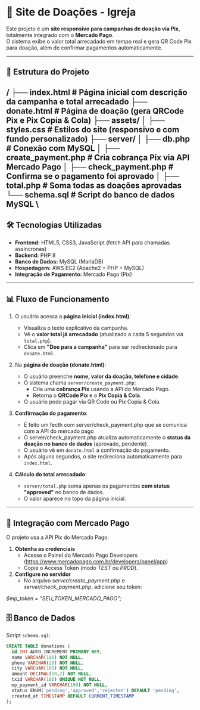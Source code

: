 # 💒 Site de Doações - Igreja

Este projeto é um **site responsivo para campanhas de doação via Pix**, totalmente integrado com o **Mercado Pago**.  
O sistema exibe o valor total arrecadado em tempo real e gera QR Code Pix para doação, além de confirmar pagamentos automaticamente.

---

## 📂 Estrutura do Projeto

/
├── index.html # Página inicial com descrição da campanha e total arrecadado
├── donate.html # Página de doação (gera QRCode Pix e Pix Copia & Cola)
├── assets/
│ ├── styles.css # Estilos do site (responsivo e com fundo personalizado)
├── server/
│ ├── db.php # Conexão com MySQL
│ ├── create_payment.php # Cria cobrança Pix via API Mercado Pago
│ ├── check_payment.php # Confirma se o pagamento foi aprovado
│ ├── total.php # Soma todas as doações aprovadas
└── schema.sql # Script do banco de dados MySQL
\
---

## 🛠️ Tecnologias Utilizadas

- **Frontend:** HTML5, CSS3, JavaScript (fetch API para chamadas assíncronas)
- **Backend:** PHP 8
- **Banco de Dados:** MySQL (MariaDB)
- **Hospedagem:** AWS EC2 (Apache2 + PHP + MySQL)
- **Integração de Pagamento:** Mercado Pago (Pix)

---

## 📊 Fluxo de Funcionamento

1. O usuário acessa a **página inicial (index.html)**:
   - Visualiza o texto explicativo da campanha.
   - Vê o **valor total já arrecadado** (atualizado a cada 5 segundos via `total.php`).
   - Clica em **"Doe para a campanha"** para ser redirecionado para `donate.html`.

2. Na **página de doação (donate.html)**:
   - O usuário preenche **nome, valor da doação, telefone e cidade**.
   - O sistema chama `server/create_payment.php`:
     - Cria uma **cobrança Pix** usando a API do Mercado Pago.
     - Retorna o **QRCode Pix** e o **Pix Copia & Cola**.
   - O usuário pode pagar via QR Code ou Pix Copia & Cola.

3. **Confirmação do pagamento**:
   - É feito um fecth com server/check_payment.php que se comunica com a API do mercado pago
   - O server/check_payment.php atualiza automaticamente o **status da doação no banco de dados** (aprovado, pendente).
   - O usuário vê em `donate.html` a confirmação do pagamento.
   - Após alguns segundos, o site redireciona automaticamente para `index.html`.

4. **Cálculo do total arrecadado**:
   - `server/total.php` soma apenas os pagamentos **com status "approved"** no banco de dados.
   - O valor aparece no topo da página inicial.

---

## 🔑 **Integração com Mercado Pago**

O projeto usa a API Pix do Mercado Pago.
1. **Obtenha as credenciais**
   - Acesse o Painel do Mercado Pago Developers (https://www.mercadopago.com.br/developers/panel/app)
   - Copie o Access Token (modo *TEST* ou *PROD*).
2. **Configure no servidor**
   - No arquivo *server/create_payment.php* e *server/check_payment.php*, adicione seu token:

*$mp_token = "SEU_TOKEN_MERCADO_PAGO";*


## 🗄️ Banco de Dados

Script `schema.sql`:

```sql
CREATE TABLE donations (
  id INT AUTO_INCREMENT PRIMARY KEY,
  name VARCHAR(100) NOT NULL,
  phone VARCHAR(20) NOT NULL,
  city VARCHAR(100) NOT NULL,
  amount DECIMAL(10,2) NOT NULL,
  txid VARCHAR(100) UNIQUE NOT NULL,
  mp_payment_id VARCHAR(100) NOT NULL,
  status ENUM('pending','approved','rejected') DEFAULT 'pending',
  created_at TIMESTAMP DEFAULT CURRENT_TIMESTAMP
);

